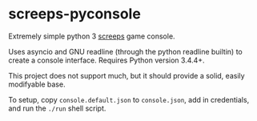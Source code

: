 screeps-pyconsole
=================

Extremely simple python 3 [screeps](https://screeps.com) game console.

Uses asyncio and GNU readline (through the python readline builtin) to create a console interface. Requires Python version 3.4.4+.

This project does not support much, but it should provide a solid, easily modifyable base.

To setup, copy `console.default.json` to `console.json`, add in credentials, and run the `./run` shell script.
